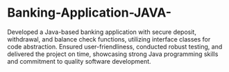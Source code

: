 # Banking-Application-JAVA-
Developed a Java-based banking application with secure deposit, withdrawal, and balance check functions, utilizing interface classes for code abstraction. Ensured user-friendliness, conducted robust testing, and delivered the project on time, showcasing strong Java programming skills and commitment to quality software development. 
